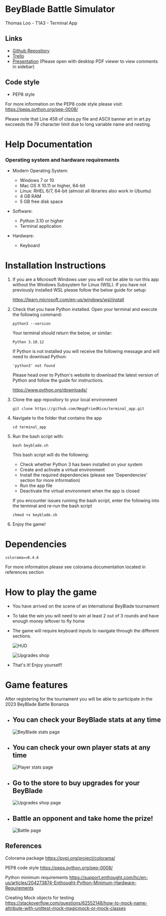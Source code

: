 # BeyBlade Battle Simulator

Thomas Loo - T1A3 - Terminal App

## Links

- [Github Repository](https://github.com/NeggFriedRice/terminal_app)
- [Trello](https://trello.com/invite/b/z6dHuYUU/ATTIe6504be03f81ae2c10268f144856b9a937278F7B/t1a3-kanban)
- [Presentation](./ppt/Terminal%20App%20Presentation%20-%20T1A3%20-%20Thomas%20Loo.pdf) (Please open with desktop PDF viewer to view comments in sidebar)

## Code style
- PEP8 style

For more information on the PEP8 code style please visit: https://peps.python.org/pep-0008/

Please note that Line 458 of class.py file and ASCII banner art in art.py excceeds the 79 character limit due to long variable name and nesting.
# Help Documentation

### Operating system and hardware requirements

- Modern Operating System:
    - Windows 7 or 10
    - Mac OS X 10.11 or higher, 64-bit
    - Linux: RHEL 6/7, 64-bit (almost all libraries also work in Ubuntu)
    - 4 GB RAM
    - 5 GB free disk space

- Software:
    - Python 3.10 or higher
    - Terminal application

- Hardware:
    - Keyboard

# Installation Instructions

1. If you are a Microsoft Windows user you will not be able to run this app without the Windows Subsystem for Linux (WSL). If you have not previously installed WSL please follow the below guide for setup:

    https://learn.microsoft.com/en-us/windows/wsl/install

1. Check that you have Python installed. Open your terminal and execute the following command:

    ```
    python3 --version
    ```

    Your terminal should return the below, or similar:

    ```
    Python 3.10.12
    ```
    If Python is not installed you will receive the following message and will need to download Python:
    ```
    'python3' not found
    ```
    Please head over to Python's website to download the latest version of Python and follow the guide for instructions.

    https://www.python.org/downloads/

1. Clone the app repository to your local environment
    ```
    git clone https://github.com/NeggFriedRice/terminal_app.git
    ```
1. Navigate to the folder that contains the app
    ```
    cd terminal_app
    ```
1. Run the bash script with:
    ```
    bash beyblade.sh
    ```
    This bash script will do the following:
    - Check whether Python 3 has been installed on your system
    - Create and activate a virtual environment
    - Install the required dependencies (please see 'Dependencies' section for more information)
    - Run the app file
    - Deactivate the virtual environment when the app is closed

    If you encounter issues running the bash script, enter the following into the terminal and re-run the bash script
    ```
    chmod +x beyblade.sh 
    ```
1. Enjoy the game!

# Dependencies

```
colorama==0.4.6
```

For more information please see colorama documentation located in references section
# How to play the game
- You have arrived on the scene of an international BeyBlade tournament
- To take the win you will need to win at least 2 out of 3 rounds and have enough money leftover to fly home

- The game will require keyboard inputs to navigate through the different sections.

    ![HUD](./docs/HUD.png)

    ![Upgrades shop](./docs/SHOP.png)
- That's it! Enjoy yourself!

# Game features
After registering for the tournament you will be able to participate in the 2023 BeyBlade Battle Bonanza
- ## You can check your BeyBlade stats at any time
    ![BeyBlade stats page](./docs/Stats.png)
- ## You can check your own player stats at any time
    ![Player stats page](./docs/Info.png)
- ## Go to the store to buy upgrades for your BeyBlade
    ![Upgrades shop page](./docs/Upgrades.png)
- ## Battle an opponent and take home the prize!
    ![Battle page](./docs/Battle.png)

## References
Colorama package https://pypi.org/project/colorama/

PEP8 code style https://peps.python.org/pep-0008/

Python minimum requirements https://support.enthought.com/hc/en-us/articles/204273874-Enthought-Python-Minimum-Hardware-Requirements

Creating Mock objects for testing https://stackoverflow.com/questions/62552148/how-to-mock-name-attribute-with-unittest-mock-magicmock-or-mock-classes